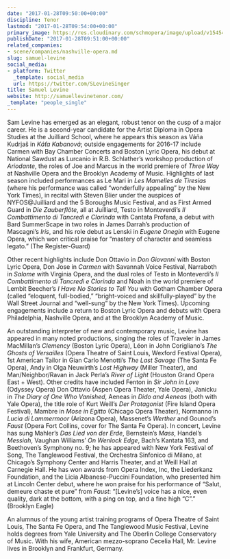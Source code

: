 ```yaml
---
date: "2017-01-28T09:50:00+00:00"
discipline: Tenor
lastmod: "2017-01-28T09:54:00+00:00"
primary_image: https://res.cloudinary.com/schmopera/image/upload/v1545409169/media/webhook-uploads/1485597107997/2017-01-28---Samuel-Levine.jpg.jpg
publishDate: "2017-01-28T09:51:00+00:00"
related_companies:
- scene/companies/nashville-opera.md
slug: samuel-levine
social_media:
- platform: Twitter
  _template: social_media
  url: https://twitter.com/SLevineSinger
title: Samuel Levine
website: http://samuellevinetenor.com/
_template: "people_single"
---
```


Sam Levine has emerged as an elegant, robust tenor on the cusp of a major career. He is a second-year candidate for the Artist Diploma in Opera Studies at the Juilliard School, where he appears this season as Váňa Kudrjaš in *Káťa Kabanová*; outside engagements for 2016-17 include Carmen with Bay Chamber Concerts and Boston Lyric Opera, his debut at National Sawdust as Lurcanio in R.B. Schlather’s workshop production of *Ariodante*, the roles of Joe and Marcus in the world premiere of *Three Way* at Nashville Opera and the Brooklyn Academy of Music. Highlights of last season included performances as Le Mari in *Les Mamelles de Tiresias* (where his performance was called “wonderfully appealing” by the New York Times), in recital with Steven Blier under the auspices of NYFOS@Juilliard and the 5 Boroughs Music Festival, and as First Armed Guard in *Die Zauberflöte*, all at Juilliard, Testo  in Monteverdi’s *Il Combattimento di Tancredi e Clorinda* with Cantata Profana, a debut with Bard SummerScape in two roles in James Darrah’s production of Mascagni’s *Iris*, and his role debut as Lenski in *Eugene Onegin* with Eugene Opera, which won critical praise for “mastery of character and seamless legato.” (The Register-Guard)

Other recent highlights include Don Ottavio in *Don Giovanni* with Boston Lyric Opera, Don Jose in *Carmen* with Savannah Voice Festival, Narraboth in *Salome* with Virginia Opera, and the dual roles of Testo in Monteverdi’s *Il Combattimento di Tancredi e Clorinda* and Noah in the world premiere of Lembit Beecher’s *I Have No Stories to Tell You* with Gotham Chamber Opera (called “eloquent, full-bodied,” “bright-voiced and skillfully-played” by the Wall Street Journal and “well-sung” by the New York Times). Upcoming engagements include a return to Boston Lyric Opera and debuts with Opera Philadelphia, Nashville Opera, and at the Brooklyn Academy of Music.

An outstanding interpreter of new and contemporary music, Levine has appeared in many noted productions, singing the roles of Traveler in James MacMillan’s *Clemency* (Boston Lyric Opera), Léon in John Corigliano’s *The Ghosts of Versailles* (Opera Theatre of Saint Louis, Wexford Festival Opera), 1st American Tailor in Gian Carlo Menotti’s *The Last Savage* (The Santa Fe Opera), Andy in Olga Neuwirth’s *Lost Highway* (Miller Theater), and Man/Neighbor/Ravan in Jack Perla’s *River of Light* (Houston Grand Opera East + West). Other credits have included Fenton in *Sir John in Love* (Odyssey Opera) Don Ottavio (Aspen Opera Theater, Yale Opera), Janicku in *The Diary of One Who Vanished*, Aeneas in *Dido and Aeneas* (both with Yale Opera), the title role of Kurt Weill’s *Der Protagonist* (Fire Island Opera Festival), Mambre in *Mose in Egitto* (Chicago Opera Theater), Normanno in *Lucia di Lammermoor* (Arizona Opera), Massenet’s *Werther* and Gounod’s *Faust* (Opera Fort Collins, cover for The Santa Fe Opera). In concert, Levine has sung Mahler’s *Das Lied von der Erde*, Bernstein’s *Mass*, Handel’s *Messiah*, Vaughan Williams’ *On Wenlock Edge*, Bach’s Kantata 163, and Beethoven’s Symphony no. 9; he has appeared with New York Festival of Song, The Tanglewood Festival, the Orchestra Sinfonico di Milano, at Chicago’s Symphony Center and Harris Theater, and at Weill Hall at Carnegie Hall. He has won awards from Opera Index, Inc, the Liederkanz Foundation, and the Licia Albanese-Puccini Foundation, who presented him at Lincoln Center debut, where he won praise for his performance of “Salut, demeure chaste et pure” from *Faust*: “[Levine’s] voice has a nice, even quality, dark at the bottom, with a ping on top, and a fine high “C”.” (Brooklyn Eagle)

An alumnus of the young artist training programs of Opera Theatre of Saint Louis, The Santa Fe Opera, and The Tanglewood Music Festival, Levine holds degrees from Yale University and The Oberlin College Conservatory of Music. With his wife, American mezzo-soprano Cecelia Hall, Mr. Levine lives in Brooklyn and Frankfurt, Germany.
